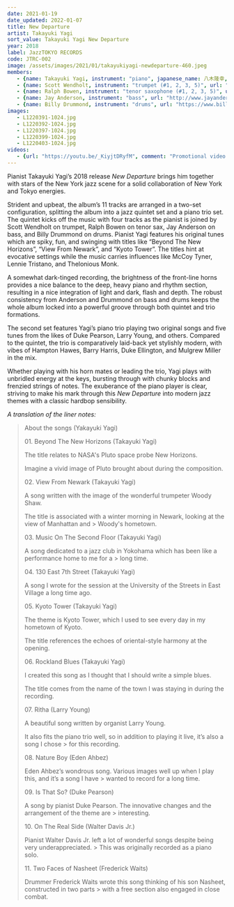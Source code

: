 ```yaml
---
date: 2021-01-19
date_updated: 2022-01-07
title: New Departure
artist: Takayuki Yagi
sort_value: Takayuki Yagi New Departure
year: 2018
label: JazzTOKYO RECORDS
code: JTRC-002
image: /assets/images/2021/01/takayukiyagi-newdeparture-460.jpeg
members:
   - {name: Takayuki Yagi, instrument: "piano", japanese_name: 八木隆幸, url: "https://yagitakayuki.com/"}
   - {name: Scott Wendholt, instrument: "trumpet (#1, 2, 3, 5)", url: "https://www.scottwendholt.net/"}
   - {name: Ralph Bowen, instrument: "tenor saxophone (#1, 2, 3, 5)", url: "http://www.ralphbowen.com/"}
   - {name: Jay Anderson, instrument: "bass", url: "http://www.jayandersonbass.com/"}
   - {name: Billy Drummond, instrument: "drums", url: "https://www.billydrummonddrums.com/"}
images:
   - L1220391-1024.jpg
   - L1220392-1024.jpg
   - L1220397-1024.jpg
   - L1220399-1024.jpg
   - L1220403-1024.jpg
videos: 
   - {url: "https://youtu.be/_KiyjtDRyfM", comment: "Promotional video for this album"}
---
```

Pianist Takayuki Yagi’s 2018 release *New Departure* brings him together with stars of the New York jazz scene for a solid collaboration of New York and Tokyo energies.

Strident and upbeat, the album’s 11 tracks are arranged in a two-set configuration, splitting the album into a jazz quintet set and a piano trio set. The quintet kicks off the music with four tracks as the pianist is joined by Scott Wendholt on trumpet, Ralph Bowen on tenor sax, Jay Anderson on bass, and Billy Drummond on drums. Pianist Yagi features his original tunes which are spiky, fun, and swinging with titles like “Beyond The New Horizons”, “View From Newark”, and “Kyoto Tower”. The titles hint at evocative settings while the music carries influences like McCoy Tyner, Lennie Tristano, and Thelonious Monk.

A somewhat dark-tinged recording, the brightness of the front-line horns provides a nice balance to the deep, heavy piano and rhythm section, resulting in a nice integration of light and dark, flash and depth. The robust consistency from Anderson and Drummond on bass and drums keeps the whole album locked into a powerful groove through both quintet and trio formations.

The second set features Yagi’s piano trio playing two original songs and five tunes from the likes of Duke Pearson, Larry Young, and others. Compared to the quintet, the trio is comparatively laid-back yet stylishly modern, with vibes of Hampton Hawes, Barry Harris, Duke Ellington, and Mulgrew Miller in the mix.

Whether playing with his horn mates or leading the trio, Yagi plays with unbridled energy at the keys, bursting through with chunky blocks and frenzied strings of notes. The exuberance of the piano player is clear, striving to make his mark through this *New Departure* into modern jazz themes with a classic hardbop sensibility.

*A translation of the liner notes:*

> About the songs (Yakayuki Yagi)
>
> 01\. Beyond The New Horizons (Takayuki Yagi)
>
> The title relates to NASA's Pluto space probe New Horizons.
>
> Imagine a vivid image of Pluto brought about during the composition.
>
> 02\. View From Newark (Takayuki Yagi)
>
> A song written with the image of the wonderful trumpeter Woody Shaw.
>
> The title is associated with a winter morning in Newark, looking at the view of Manhattan and > Woody's hometown.
>
> 03\. Music On The Second Floor (Takayuki Yagi)
>
> A song dedicated to a jazz club in Yokohama which has been like a performance home to me for a > long time.
>
> 04\. 130 East 7th Street (Takayuki Yagi)
>
> A song I wrote for the session at the University of the Streets in East Village a long time ago.
>
> 05\. Kyoto Tower (Takayuki Yagi)
>
> The theme is Kyoto Tower, which I used to see every day in my hometown of Kyoto.
>
> The title references the echoes of oriental-style harmony at the opening.
>
> 06\. Rockland Blues (Takayuki Yagi)
>
> I created this song as I thought that I should write a simple blues.
>
> The title comes from the name of the town I was staying in during the recording.
>
> 07\. Ritha (Larry Young)
>
> A beautiful song written by organist Larry Young.
>
> It also fits the piano trio well, so in addition to playing it live, it’s also a song I chose > for this recording.
>
> 08\. Nature Boy (Eden Ahbez)
>
> Eden Ahbez’s wondrous song. Various images well up when I play this, and it’s a song I have > wanted to record for a long time.
>
> 09\. Is That So? (Duke Pearson)
>
> A song by pianist Duke Pearson. The innovative changes and the arrangement of the theme are > interesting.
>
> 10\. On The Real Side (Walter Davis Jr.)
>
> Pianist Walter Davis Jr. left a lot of wonderful songs despite being very underappreciated. > This was originally recorded as a piano solo.
>
> 11\. Two Faces of Nasheet (Frederick Waits)
>
> Drummer Frederick Waits wrote this song thinking of his son Nasheet, constructed in two parts > with a free section also engaged in close combat.
>

